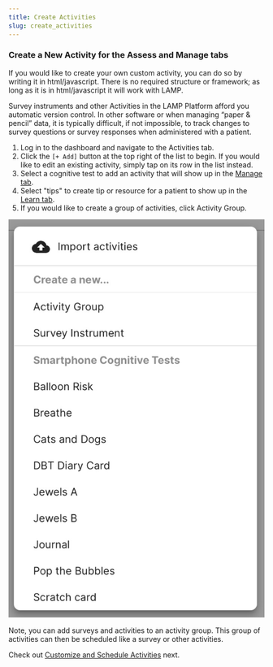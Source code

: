 ```yaml
---
title: Create Activities
slug: create_activities
---
```

### Create a New Activity for the Assess and Manage tabs

If you would like to create your own custom activity, you can do so by writing it in html/javascript. There is no required structure or framework; as long as it is in html/javascript it will work with LAMP.

Survey instruments and other Activities in the LAMP Platform afford you automatic version control. In other software or when managing “paper & pencil” data, it is typically difficult, if not impossible, to track changes to survey questions or survey responses when administered with a patient. 

1. Log in to the dashboard and navigate to the Activities tab.
2. Click the `[+ Add]` button at the top right of the list to begin. If you would like to edit an existing activity, simply tap on its row in the list instead.
3. Select a cognitive test to add an activity that will show up in the [Manage tab](../What%20are%20the%20Components%20of%20LAMP.md).
4. Select "tips" to create tip or resource for a patient to show up in the [Learn tab](../What%20are%20the%20Components%20of%20LAMP.md).
5. If you would like to create a group of activities, click Activity Group.

![](../../assets/activity_menu.jpg)

Note, you can add surveys and activities to an activity group. This group of activities can then be scheduled like a survey or other activities.

Check out  [Customize and Schedule Activities](Customize%20and%20Schedule%20Activities.md) next.
